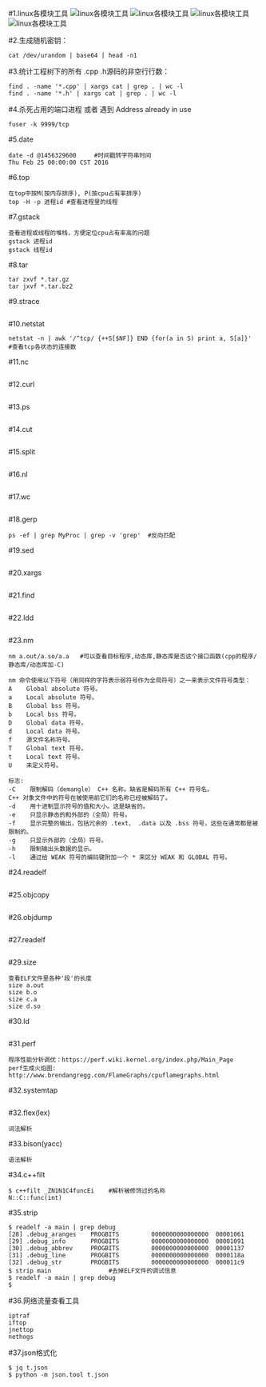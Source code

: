 #1.linux各模块工具
![linux各模块工具](../_image/linux_debug.png)
![linux各模块工具](../_image/linux_tuning.jpg)
![linux各模块工具](../_image/linux_benchmark.jpg)
![linux各模块工具](../_image/linux_sar.jpg)

#2.生成随机密钥：
```
cat /dev/urandom | base64 | head -n1 
```

#3.统计工程树下的所有 .cpp .h源码的非空行行数：
```
find . -name '*.cpp' | xargs cat | grep . | wc -l
find . -name '*.h' | xargs cat | grep . | wc -l
```

#4.杀死占用的端口进程 或者 遇到 Address already in use 
```
fuser -k 9999/tcp
```

#5.date
```
date -d @1456329600     #时间戳转字符串时间
Thu Feb 25 00:00:00 CST 2016
```

#6.top
```
在top中按M(按内存排序), P(按cpu占有率排序)
top -H -p 进程id #查看进程里的线程
```

#7.gstack
```
查看进程或线程的堆栈，方便定位cpu占有率高的问题
gstack 进程id
gstack 线程id
```

#8.tar
```
tar zxvf *.tar.gz
tar jxvf *.tar.bz2
```

#9.strace
```

```

#10.netstat
```
netstat -n | awk '/^tcp/ {++S[$NF]} END {for(a in S) print a, S[a]}'   #查看tcp各状态的连接数
```

#11.nc
```

```

#12.curl
```

```

#13.ps
```

```

#14.cut
```

```

#15.split
```

```

#16.nl
```

```

#17.wc
```

```

#18.gerp
```
ps -ef | grep MyProc | grep -v 'grep'  #反向匹配
```

#19.sed
```

```

#20.xargs
```

```

#21.find
```

```

#22.ldd
```

```

#23.nm
```
nm a.out/a.so/a.a   #可以查看目标程序,动态库,静态库是否这个接口函数(cpp的程序/静态库/动态库加-C)

nm 命令使用以下符号（用同样的字符表示弱符号作为全局符号）之一来表示文件符号类型：
A    Global absolute 符号。
a    Local absolute 符号。
B    Global bss 符号。
b    Local bss 符号。
D    Global data 符号。
d    Local data 符号。
f    源文件名称符号。
T    Global text 符号。
t    Local text 符号。
U    未定义符号。

标志:
-C    限制解码（demangle） C++ 名称。缺省是解码所有 C++ 符号名。
C++ 对象文件中的符号在被使用前它们的名称已经被解码了。
-d    用十进制显示符号的值和大小。这是缺省的。
-e    只显示静态的和外部的（全局）符号。
-f    显示完整的输出，包括冗余的 .text、 .data 以及 .bss 符号，这些在通常都是被限制的。
-g    只显示外部的（全局）符号。
-h    限制输出头数据的显示。
-l    通过给 WEAK 符号的编码键附加一个 * 来区分 WEAK 和 GLOBAL 符号。
```

#24.readelf
```

```

#25.objcopy
```

```

#26.objdump
```

```

#27.readelf
```

```

#29.size
```
查看ELF文件里各种'段'的长度
size a.out
size b.o
size c.a
size d.so
```

#30.ld
```

```

#31.perf
```
程序性能分析调优：https://perf.wiki.kernel.org/index.php/Main_Page
perf生成火焰图: http://www.brendangregg.com/FlameGraphs/cpuflamegraphs.html

```

#32.systemtap
```

```

#32.flex(lex)
```
词法解析
```

#33.bison(yacc)
```
语法解析
```

#34.c++filt
```
$ c++filt _ZN1N1C4funcEi    #解析被修饰过的名称
N::C::func(int)
```

#35.strip
```
$ readelf -a main | grep debug
[28] .debug_aranges    PROGBITS         0000000000000000  00001061
[29] .debug_info       PROGBITS         0000000000000000  00001091
[30] .debug_abbrev     PROGBITS         0000000000000000  00001137
[31] .debug_line       PROGBITS         0000000000000000  0000118a
[32] .debug_str        PROGBITS         0000000000000000  000011c9
$ strip main                #去掉ELF文件的调试信息
$ readelf -a main | grep debug
$
```
#36.网络流量查看工具
```
iptraf
iftop 
jnettop
nethogs 
```
#37.json格式化
```
$ jq t.json
$ python -m json.tool t.json
```
